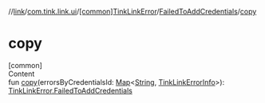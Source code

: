 //[link](../../../index.md)/[com.tink.link.ui](../../index.md)/[[common]TinkLinkError](../index.md)/[FailedToAddCredentials](index.md)/[copy](copy.md)



# copy  
[common]  
Content  
fun [copy](copy.md)(errorsByCredentialsId: [Map](https://kotlinlang.org/api/latest/jvm/stdlib/kotlin.collections/-map/index.html)<[String](https://kotlinlang.org/api/latest/jvm/stdlib/kotlin/-string/index.html), [TinkLinkErrorInfo](../../[common]-tink-link-error-info/index.md)>): [TinkLinkError.FailedToAddCredentials](index.md)  



